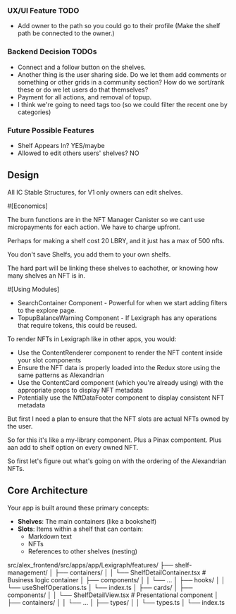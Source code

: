 ### UX/UI Feature TODO


- Add owner to the path so you could go to their profile (Make the shelf path be connected to the owner.)


### Backend Decision TODOs
- Connect and a follow button on the shelves.
- Another thing is the user sharing side. Do we let them add comments or something or other grids in a community section? How do we sort/rank these or do we let users do that themselves?
- Payment for all actions, and removal of topup.
- I think we're going to need tags too (so we could filter the recent one by categories)



### Future Possible Features

- Shelf Appears In? YES/maybe
- Allowed to edit others users' shelves? NO

## Design

All IC Stable Structures, for V1 only owners can edit shelves.

#[Economics]

The burn functions are in the NFT Manager Canister so we cant use micropayments for each action. We have to charge upfront.

Perhaps for making a shelf cost 20 LBRY, and it just has a max of 500 nfts.

You don't save Shelfs, you add them to your own shelfs.

The hard part will be linking these shelves to eachother, or knowing how many shelves an NFT is in.










#[Using Modules] 

- SearchContainer Component - Powerful for when we start adding filters to the explore page.
- TopupBalanceWarning Component - If Lexigraph has any operations that require tokens, this could be reused.






To render NFTs in Lexigraph like in other apps, you would:
- Use the ContentRenderer component to render the NFT content inside your slot components
- Ensure the NFT data is properly loaded into the Redux store using the same patterns as Alexandrian
- Use the ContentCard component (which you're already using) with the appropriate props to display NFT metadata
- Potentially use the NftDataFooter component to display consistent NFT metadata

But first I need a plan to ensure that the NFT slots are actual NFTs owned by the user.

So for this it's like a my-library component. Plus a Pinax compontent. Plus aan add to shelf option on every owned NFT.

So first let's figure out what's going on with the ordering of the Alexandrian NFTs.















## Core Architecture

Your app is built around these primary concepts:
- **Shelves**: The main containers (like a bookshelf)
- **Slots**: Items within a shelf that can contain:
  - Markdown text
  - NFTs
  - References to other shelves (nesting)

src/alex_frontend/src/apps/app/Lexigraph/features/
├── shelf-management/
│   ├── containers/
│   │   └── ShelfDetailContainer.tsx  # Business logic container
│   ├── components/
│   │   └── ...
│   ├── hooks/
│   │   └── useShelfOperations.ts
│   └── index.ts
│
├── cards/
│   ├── components/
│   │   └── ShelfDetailView.tsx      # Presentational component
│   ├── containers/
│   │   └── ...
│   ├── types/
│   │   └── types.ts
│   └── index.ts











